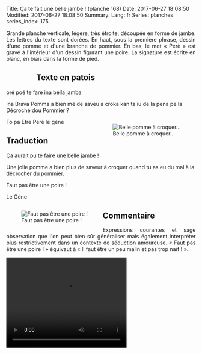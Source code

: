 Title: Ça te fait une belle jambe ! (planche 168)
Date: 2017-06-27 18:08:50
Modified: 2017-06-27 18:08:50
Summary: 
Lang: fr
Series: planches
series_index: 175

<p style="text-align:justify;">Grande planche verticale, légère, très étroite, découpée en forme de jambe. Les lettres du texte sont dorées. En haut, sous la première phrase, dessin d'une pomme et d'une branche de pommier. En bas, le mot « Perè » est gravé à l'intérieur d'un dessin figurant une poire. La signature est écrite en blanc, en biais dans la forme de pied.</p>

<figure class="image-block" style="float: left;">
  <img alt="" src="{static}/images/planche_168.png">
  <figcaption style="max-width: 131px"></figcaption>
</figure>

## Texte en patois
oré poé te fare ina bella jamba

ina Brava Pomma a bïen mé de saveu a croka kan ta ïu de la pena pe la Décroché dou Pommier ?

<figure class="image-block" style="float: right;">
  <img alt="Belle pomme à croquer…" src="{static}/images/planche_168_dessin_haut-2.png">
  <figcaption style="max-width: 285px">Belle pomme à croquer…</figcaption>
</figure>

Fo pa Etre Perè   			 le  gène

## Traduction
Ça aurait pu te faire une belle jambe !

Une jolie pomme a bien plus de saveur à croquer quand tu as eu du mal à la décrocher du pommier.

Faut pas être une poire !


Le Gène

<figure class="image-block" style="float: left;">
  <img alt="Faut pas être une poire !" src="{static}/images/planche_168_dessin_bas.png">
  <figcaption style="max-width: 176px">Faut pas être une poire !</figcaption>
</figure>


## Commentaire
<p style="text-align:justify;">Expressions courantes et sage observation que l'on peut bien sûr généraliser mais également interpréter plus restrictivement dans un contexte de séduction amoureuse.
« Faut pas être une poire ! » équivaut à  « Il faut être un peu malin et pas trop naïf ! ».</p>


<video width="320" height="240" controls>
  <source src="https://d1njpgd0ygatdn.cloudfront.net/video_168.mp4" type="video/mp4">
</video>

